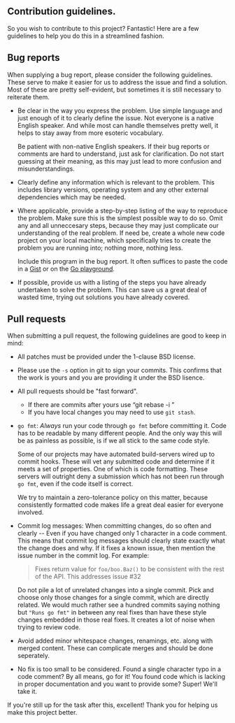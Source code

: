 ## Contribution guidelines.

So you wish to contribute to this project? Fantastic!
Here are a few guidelines to help you do this in a streamlined fashion.


## Bug reports

When supplying a bug report, please consider the following guidelines.
These serve to make it easier for us to address the issue and find a solution.
Most of these are pretty self-evident, but sometimes it is still necessary
to reiterate them.

* Be clear in the way you express the problem. Use simple language and
  just enough of it to clearly define the issue. Not everyone is a native
  English speaker. And while most can handle themselves pretty well,
  it helps to stay away from more esoteric vocabulary.
  
  Be patient with non-native English speakers. If their bug reports
  or comments are hard to understand, just ask for clarification.
  Do not start guessing at their meaning, as this may just lead to
  more confusion and misunderstandings.

* Clearly define any information which is relevant to the problem.
  This includes library versions, operating system and any other
  external dependencies which may be needed.

* Where applicable, provide a step-by-step listing of the way to
  reproduce the problem. Make sure this is the simplest possible
  way to do so. Omit any and all unneccesary steps, because they may
  just complicate our understanding of the real problem.
  If need be, create a whole new code project on your local machine,
  which specifically tries to create the problem you are running into;
  nothing more, nothing less.
  
  Include this program in the bug report. It often suffices to paste
  the code in a [Gist](https://gist.github.com) or on the
  [Go playground](http://play.golang.org).

* If possible, provide us with a listing of the steps you have already
  undertaken to solve the problem. This can save us a great deal of
  wasted time, trying out solutions you have already covered.


## Pull requests

When submitting a pull request, the following guidelines are good to
keep in mind:

* All patches must be provided under the 1-clause BSD license.

* Please use the `-s` option in git to sign your commits. This confirms that
  the work is yours and you are providing it under the BSD lisence.

* All pull requests should be "fast forward".
  * If there are commits after yours use “git rebase -i ”
  * If you have local changes you may need to use `git stash`.

* `go fmt`: *Always* run your code through `go fmt` before committing it.
  Code has to be readable by many different people. And the only way this will
  be as painless as possible, is if we all stick to the same code style.
  
  Some of our projects may have automated build-servers wired up to commit
  hooks. These will vet any submitted code and determine if it meets a set of
  properties. One of which is code formatting. These servers will outright
  deny a submission which has not been run through `go fmt`, even if the code
  itself is correct.
  
  We try to maintain a zero-tolerance policy on this matter, because
  consistently formatted code makes life a great deal easier for everyone
  involved.

* Commit log messages: When committing changes, do so often and clearly --
  Even if you have changed only 1 character in a code comment. This means that
  commit log messages should clearly state exactly what the change does and why.
  If it fixes a known issue, then mention the issue number in the commit log.
  For example:
  
  > Fixes return value for `foo/boo.Baz()` to be consistent with
  > the rest of the API. This addresses issue #32
  
  Do not pile a lot of unrelated changes into a single commit. Pick and choose
  only those changes for a single commit, which are directly related. We would
  much rather see a hundred commits saying nothing but `"Runs go fmt"` in
  between any real fixes than have these style changes embedded in those real
  fixes. It creates a lot of noise when trying to review code.

* Avoid added minor whitespace changes, renamings, etc. along with merged
  content. These can complicate merges and should be done seperately.

* No fix is too small to be considered. Found a single character typo in a
  code comment? By all means, go for it!
  You found code which is lacking in proper documentation and you want to
  provide some? Super! We'll take it.


If you're still up for the task after this, excellent! Thank you for
helping us make this project better.
